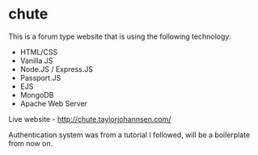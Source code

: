 # chute
This is a forum type website that is using the following technology:
- HTML/CSS
- Vanilla JS
- Node.JS / Express.JS
- Passport.JS
- EJS 
- MongoDB
- Apache Web Server

Live website - http://chute.taylorjohannsen.com/

Authentication system was from a tutorial I followed, will be a boilerplate from now on. 
